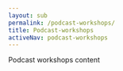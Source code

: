 ```yaml
---
layout: sub
permalink: /podcast-workshops/
title: Podcast-workshops
activeNav: podcast-workshops
---
```


Podcast workshops content